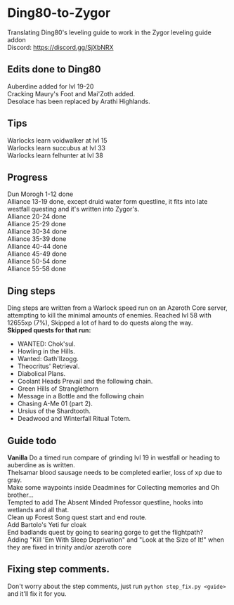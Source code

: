 # Ding80-to-Zygor
Translating Ding80's leveling guide to work in the Zygor leveling guide addon  
Discord: https://discord.gg/SjXbNRX  

## Edits done to Ding80
Auberdine added for lvl 19-20  
Cracking Maury's Foot and Mai'Zoth added.  
Desolace has been replaced by Arathi Highlands.  

## Tips
Warlocks learn voidwalker at lvl 15  
Warlocks learn succubus at lvl 33  
Warlocks learn felhunter at lvl 38  

## Progress
Dun Morogh 1-12 done  
Alliance 13-19 done, except druid water form questline, it fits into late westfall questing and it's written into Zygor's.  
Alliance 20-24 done  
Alliance 25-29 done  
Alliance 30-34 done  
Alliance 35-39 done  
Alliance 40-44 done  
Alliance 45-49 done  
Alliance 50-54 done  
Alliance 55-58 done  

## Ding steps
Ding steps are written from a Warlock speed run on an Azeroth Core server, attempting to kill the minimal amounts of enemies.
Reached lvl 58 with 12655xp (7%), Skipped a lot of hard to do quests along the way.  
**Skipped quests for that run:**
- WANTED: Chok'sul.
- Howling in the Hills.
- Wanted: Gath'Ilzogg.
- Theocritus' Retrieval.
- Diabolical Plans.
- Coolant Heads Prevail and the following chain.
- Green Hills of Stranglethorn
- Message in a Bottle and the following chain
- Chasing A-Me 01 (part 2).
- Ursius of the Shardtooth.
- Deadwood and Winterfall Ritual Totem.

## Guide todo
**Vanilla**
Do a timed run compare of grinding lvl 19 in westfall or heading to auberdine as is written.  
Thelsamar blood sausage needs to be completed earlier, loss of xp due to gray.  
Make some waypoints inside Deadmines for Collecting memories and Oh brother...  
Tempted to add The Absent Minded Professor questline, hooks into wetlands and all that.  
Clean up Forest Song quest start and end route.  
Add Bartolo's Yeti fur cloak  
End badlands quest by going to searing gorge to get the flightpath?  
Adding "Kill 'Em With Sleep Deprivation" and "Look at the Size of It!" when they are fixed in trinity and/or azeroth core  

## Fixing step comments.
Don't worry about the step comments, just run `python step_fix.py <guide>` and it'll fix it for you.
